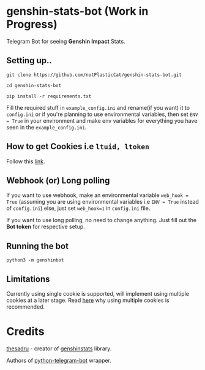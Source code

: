 # genshin-stats-bot (Work in Progress)
 Telegram Bot for seeing **Genshin Impact** Stats.

## Setting up..
`git clone https://github.com/notPlasticCat/genshin-stats-bot.git`

`cd genshin-stats-bot`

`pip install -r requirements.txt`

Fill the required stuff in `example_config.ini` and rename(if you want) it to `config.ini` or if you're planning to use environmental variables,
then set `ENV = True` in your environment and make env variables for everything you have seen in the `example_config.ini`.

## How to get Cookies i.e `ltuid, ltoken`
   Follow this [link](https://github.com/thesadru/genshinstats#how-can-i-get-my-cookies).


## Webhook (or) Long polling
 
 If you want to use webhook, make an environmental variable `web_hook = True` (assuming you are using environmental variables i.e `ENV = True` instead of `config.ini`)
 else, just set `web_hook=1` in `config.ini` file.
 
 If you want to use long polling, no need to change anything. Just fill out the **Bot token** for respective setup.
 
   
## Running the bot

`python3 -m genshinbot`
 
 
## Limitations
  Currently using single cookie is supported, will implement using multiple cookies at a later stage. Read [here](https://github.com/thesadru/genshinstats#setting-multiple-cookies-at-once) why using multiple cookies is recommended.
 
 # Credits
  [thesadru](https://github.com/thesadrus) - creator of [genshinstats](https://github.com/thesadru/genshinstats) library.
  
  Authors of [python-telegram-bot](https://github.com/python-telegram-bot/python-telegram-bot) wrapper.
  
